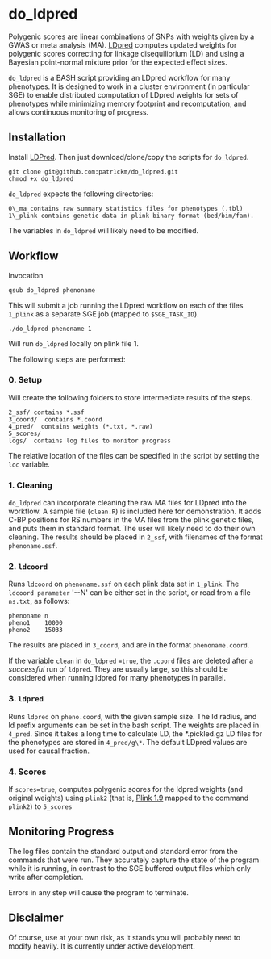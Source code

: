 # do\_ldpred

Polygenic scores are linear combinations of SNPs  with weights given by a GWAS or meta analysis (MA).
[LDpred](http://biorxiv.org/content/early/2015/03/04/015859) computes updated weights for polygenic scores correcting for linkage disequilibrium (LD)
 and using a Bayesian point-normal mixture prior for the expected effect sizes. 

`do_ldpred` is a BASH script providing an LDpred workflow for many phenotypes. It is designed to work in a cluster environment (in particular SGE) to enable distributed computation of LDpred weights for sets of phenotypes while minimizing memory footprint and recomputation, and allows continuous monitoring of progress. 

## Installation

Install [LDPred](https://bitbucket.org/bjarni_vilhjalmsson/ldpred). Then just download/clone/copy the scripts for `do_ldpred`.

    git clone git@github.com:patr1ckm/do_ldpred.git 
    chmod +x do_ldpred

`do_ldpred` expects the following directories: 

    0\_ma contains raw summary statistics files for phenotypes (.tbl)
    1\_plink contains genetic data in plink binary format (bed/bim/fam). 

The variables in `do_ldpred` will likely need to be modified.

## Workflow

Invocation

    qsub do_ldpred phenoname

This will submit a job running the LDpred workflow on each of the files `1_plink` as a separate SGE job (mapped to `$SGE_TASK_ID`). 

    ./do_ldpred phenoname 1

Will run `do_ldpred` locally on plink file 1.

The following steps are performed:

### 0. Setup

Will create the following folders to store intermediate results of the steps.

    2_ssf/ contains *.ssf
    3_coord/  contains *.coord
    4_pred/  contains weights (*.txt, *.raw)
    5_scores/  
    logs/  contains log files to monitor progress

The relative location of the files can be specified in the script by setting the `loc` variable.

### 1. Cleaning

`do_ldpred` can incorporate cleaning the raw MA files for LDpred into the workflow. A sample file (`clean.R`) is included here for demonstration.
It adds C-BP positions for RS numbers in the MA files from the plink genetic files, and puts them in standard format.
The user will likely need to do their own cleaning. The results should be placed in `2_ssf`, with filenames of the format `phenoname.ssf`.

### 2. `ldcoord`

Runs `ldcoord` on `phenoname.ssf` on each plink data set in `1_plink`. The `ldcoord parameter` '--N' can be either set in the script, or 
read from a file `ns.txt`, as follows:

    phenoname n
    pheno1    10000
    pheno2    15033

The results are placed in `3_coord`, and are in the format `phenoname.coord`. 

If the variable `clean` in `do_ldpred` `=true`, the `.coord` files are deleted after a _successful_ run of `ldpred`. They are usually large, so this should be considered when running ldpred
for many phenotypes in parallel.

### 3. `ldpred`

Runs `ldpred` on `pheno.coord`, with the given sample size. The ld radius, and ld prefix arguments can be set in the bash script.
The weights are placed in `4_pred`. Since it takes a long time to calculate LD, the \*.pickled.gz LD files for the phenotypes are stored in `4_pred/g\*`. The default LDpred values are used for causal fraction.

### 4. Scores

If `scores=true`, computes polygenic scores for the ldpred weights (and original weights) using `plink2` (that is, [Plink 1.9](https://www.cog-genomics.org/plink2) mapped to the command `plink2`)  to `5_scores` 

## Monitoring Progress

The log files contain the standard output and standard error from the commands that were run. They accurately capture the state of the program while it is running, in contrast to the SGE buffered output files which only write after completion.

Errors in any step will cause the program to terminate. 

## Disclaimer

Of course, use at your own risk, as it stands you will probably need to modify heavily. It is currently under active development.



